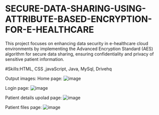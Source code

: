 # SECURE-DATA-SHARING-USING-ATTRIBUTE-BASED-ENCRYPTION-FOR-E-HEALTHCARE

This project focuses on enhancing data security in e-healthcare cloud environments by implementing the Advanced Encryption Standard (AES) algorithm for secure data sharing, ensuring confidentiality and privacy of sensitive patient information.

#Skills:HTML, CSS ,javaScript, Java, MySql, Drivehq

Output images:
Home page:
![image](https://github.com/PMManikandan/SECURE-DATA-SHARING-USING-ATTRIBUTE-BASED-ENCRYPTION-FOR-E-HEALTHCARE/assets/101463689/d224765e-c06d-4d28-bc31-8ff3c4b1084f)

Login page:
![image](https://github.com/PMManikandan/SECURE-DATA-SHARING-USING-ATTRIBUTE-BASED-ENCRYPTION-FOR-E-HEALTHCARE/assets/101463689/487a8e12-0bd6-4b12-b718-b394c0665b86)

Patient details upolad page:
![image](https://github.com/PMManikandan/SECURE-DATA-SHARING-USING-ATTRIBUTE-BASED-ENCRYPTION-FOR-E-HEALTHCARE/assets/101463689/1212fbc2-bb77-405f-bf71-26722536fc07)

Patient files page:
![image](https://github.com/PMManikandan/SECURE-DATA-SHARING-USING-ATTRIBUTE-BASED-ENCRYPTION-FOR-E-HEALTHCARE/assets/101463689/41216bf9-03de-4fc1-a477-f3d55284246d)

